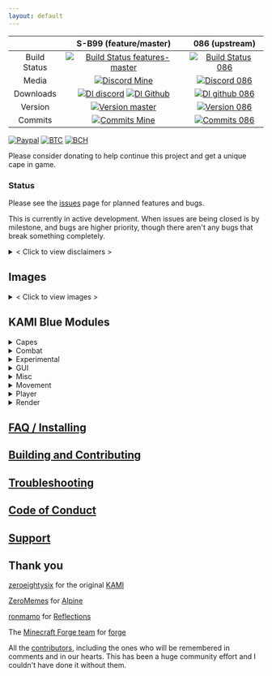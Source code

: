 ```yaml
---
layout: default
---
```

|              | S-B99 (feature/master)| 086 (upstream) |
|:------------:|:-------------:|:--------------:|
| Build Status | [![Build Status features-master](https://img.shields.io/travis/com/S-B99/kamiblue/feature/master?logo=gradle&label=build)](https://travis-ci.com/S-B99/kamiblue/) | [![Build Status 086](https://img.shields.io/travis/com/zeroeightysix/KAMI/master?logo=gradle)](https://travis-ci.com/zeroeightysix/KAMI) |
| Media        | [![Discord Mine](https://img.shields.io/discord/573954110454366214?label=chat&logo=discord&logoColor=white)](https://discord.gg/KfpqwZB) | [![Discord 086](https://img.shields.io/discord/496724196542513174?label=discord&logo=discord&logoColor=white)](http://discord.gg/9hvwgeg) |
| Downloads    | [![Dl discord](https://img.shields.io/badge/discord-22k-brightgreen?logo=discord&logoColor=white)](https://discord.gg/KfpqwZB) [![Dl Github](https://img.shields.io/github/downloads/S-B99/kamiblue/total?label=github&logo=github)](https://github.com/S-B99/kamiblue/releases) | [![Dl github 086](https://img.shields.io/github/downloads/zeroeightysix/KAMI/total?label=github&logo=github)](https://github.com/zeroeightysix/KAMI/releases) |
| Version      | [![Version master](https://img.shields.io/github/v/release/S-B99/kamiblue?color=dark-green&label=latest&logo=java)](https://github.com/S-B99/kamiblue/releases) | [![Version 086](https://img.shields.io/github/v/tag/zeroeightysix/kami?color=bright-green&label=latest%20%28pre%20v1.0.0%29&logo=java)](https://github.com/zeroeightysix/KAMI/releases) |
| Commits     | [![Commits Mine](https://img.shields.io/github/commits-since/s-b99/kamiblue/v1.0.1?label=commits%20since%20forked&logo=git&logoColor=white)](https://github.com/S-B99/kamiblue/releases) | [![Commits 086](https://img.shields.io/github/commits-since/zeroeightysix/kami/b9-3?logo=git&logoColor=white)](https://github.com/zeroeightysix/KAMI/releases) |

[![Paypal](https://img.shields.io/badge/paypal-donate-red?color=169bd7&logo=paypal)](https://paypal.me/bellawhotwo) 
[![BTC](https://img.shields.io/badge/btc-clickme-red?color=f08b16&logo=bitcoin)](https://www.blockchain.com/btc/address/19pH4aNZZMPJkqQ2826BauRokyBs1NYon7)
[![BCH](https://img.shields.io/badge/bch-clickme-red?color=2db300&logo=cash-app)](https://www.blockchain.com/bch/address/19pH4aNZZMPJkqQ2826BauRokyBs1NYon7) 

Please consider donating to help continue this project and get a unique cape in game. 

### Status 

Please see the [issues](https://github.com/S-B99/kamiblue/issues/) page for planned features and bugs.

This is currently in active development. When issues are being closed is by milestone, and bugs are higher priority, though there aren't any bugs that break something completely.

<details>
	<summary>< Click to view disclaimers ></summary>

***

This is by no means a finished project, nor is it a "cheat" or "hack" for anything, it is a *utility* mod.

See [forgehax](https://github.com/fr1kin/forgehax) for an equivalent. Some features in KAMI may be based on those of forgehax, and KAMI / KAMI Blue have some features it doesn't. KAMI Blue won't be based off of other mods unless said otherwise.

***

</details>

## Images

<details> 
	<summary>< Click to view images ></summary>
	
***

Capes in game

<img src="https://raw.githubusercontent.com/S-B99/kamiblue/assets/assets/readme/capes.png" width="500"/>

Rich presence on discord

<img src="https://raw.githubusercontent.com/S-B99/kamiblue/assets/assets/readme/rpc.png" width="500"/>

Shulker preview being used in chat

<img src="https://raw.githubusercontent.com/S-B99/kamiblue/assets/assets/readme/shulkerChat.png" width="500"/>

CrystalAura targeting

<img src="https://raw.githubusercontent.com/S-B99/kamiblue/assets/assets/readme/crystalAura.png" width="500"/>

***

</details>

## KAMI Blue Modules

<details>
    <summary>Capes</summary>
    <ul>
        <li>Capes</li>
        <li>LayerCape</li>
    </ul>
</details>

<details>
    <summary>Combat</summary>
    <ul>
        <li>AntiDeathScreen</li>
        <li>AntiFriendHit</li>
        <li>Aura</li>
        <li>Auto32k</li>
        <li>AutoExp</li>
        <li>AutoFeetPlace</li>
        <li>AutoLog</li>
        <li>AutoReplenish</li>
        <li>AutoTotem</li>
        <li>AutoTrap</li>
        <li>BowSpam</li>
        <li>Criticals</li>
        <li>CrystalAura</li>
        <li>Fastuse</li>
        <li>Pull32k</li>
        <li>Surround</li>
    </ul>
</details>

<details>
    <summary>Experimental</summary>
    <ul>
        <li>AntiChunkLoadPatch</li>
        <li>GUIColour</li>
    </ul>
</details>

<details>
    <summary>GUI</summary>
    <ul>
        <li>ArmourHide</li>
        <li>CleanGUI</li>
        <li>InfoOverlay</li>
        <li>InventoryViewer</li>
        <li>Zoom</li>
        <li>GUIColour</li>
    </ul>
</details>

<details>
    <summary>Misc</summary>
    <ul>
        <li>AntiAFK</li>
        <li>AntiChatSpam</li>
        <li>AntiChunkBan</li>
        <li>AntiWeather</li>
        <li>AutoFish</li>
        <li>AutoQMain</li>
        <li>AutoReconnect</li>
        <li>AutoRespawn</li>
        <li>AutoSpawner</li>
        <li>AutoTPA</li>
        <li>AutoTool</li>
        <li>BookCrash</li>
        <li>CameraClip</li>
        <li>ChatEncryption</li>
        <li>ColourSign</li>
        <li>ConsoleSpam</li>
        <li>CustomChat</li>
        <li>DiscordRPC</li>
        <li>FakeGamemode</li>
        <li>FakeVanilla</li>
        <li>FormatChat</li>
        <li>NoEntityTrace</li>
        <li>NoPacketKick</li>
        <li>NoSoundLag</li>
        <li>PortalChat</li>
        <li>SkinFlicker</li>
        <li>VisualRange</li>
    </ul>
</details>

<details>
    <summary>Movement</summary>
    <ul>
        <li>AntiHunger</li>
        <li>AutoJump</li>
        <li>AutoWalk</li>
        <li>ElytraFlight</li>
        <li>EntitySpeed</li>
        <li>Flight</li>
        <li>IceSpeed</li>
        <li>Jesus</li>
        <li>NoSlowDown</li>
        <li>SafeWalk</li>
        <li>Strafe</li>
        <li>TimerSpeed</li>
        <li>Velocity</li>
    </ul>
</details>

<details>
    <summary>Player</summary>
    <ul>
        <li>AntiForceLook</li>
        <li>AutoArmour</li>
        <li>AutoEat</li>
        <li>Blink</li>
        <li>Fastbreak</li>
        <li>Freecam</li>
        <li>NoBreakAnimation</li>
        <li>NoFall</li>
        <li>NoSwing</li>
        <li>PitchLock</li>
        <li>PortalGodMode</li>
        <li>Scaffold</li>
        <li>Timer</li>
        <li>TpsSync</li>
        <li>YawLock</li>
    </ul>
</details>

<details>
    <summary>Render</summary>
    <ul>
        <li>AntiFog</li>
        <li>ArmourHUD</li>
        <li>BossStack</li>
        <li>Brightness</li>
        <li>Chams</li>
        <li>ChunkFinder</li>
        <li>ESP</li>
        <li>ExtraTab</li>
        <li>EyeFinder</li>
        <li>HoleESP</li>
        <li>Nametags</li>
        <li>NoHurtCam</li>
        <li>NoRender</li>
        <li>Pathfind</li>
        <li>ShulkerBypass</li>
        <li>ShulkerPreview</li>
        <li>StorageESP</li>
        <li>TabFriends</li>
        <li>Tracers</li>
        <li>Trajectories</li>
    </ul>
</details>


## [FAQ / Installing](docs/faq.html)

## [Building and Contributing](docs/contributing.html)

## [Troubleshooting](docs/troubleshooting.html)

## [Code of Conduct](docs/coc.html)

## [Support](docs/support.html)

## Thank you

[zeroeightysix](https://github.com/zeroeightysix) for the original [KAMI](https://github.com/zeroeightysix/KAMI)

[ZeroMemes](https://github.com/ZeroMemes) for [Alpine](https://github.com/ZeroMemes/Alpine)

[ronmamo](https://github.com/ronmamo/) for [Reflections](https://github.com/ronmamo/reflections)

The [Minecraft Forge team](https://github.com/MinecraftForge) for [forge](https://files.minecraftforge.net/)

All the [contributors](https://github.com/S-B99/kamiblue/graphs/contributors), including the ones who will be remembered in comments and in our hearts. This has been a huge community effort and I couldn't have done it without them.
